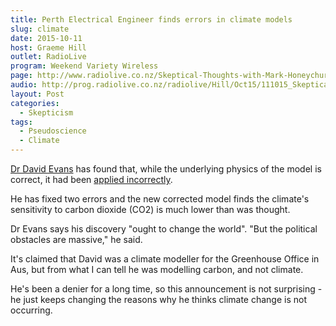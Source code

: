 ```yaml
---
title: Perth Electrical Engineer finds errors in climate models
slug: climate
date: 2015-10-11
host: Graeme Hill
outlet: RadioLive
program: Weekend Variety Wireless
page: http://www.radiolive.co.nz/Skeptical-Thoughts-with-Mark-Honeychurch/tabid/506/articleID/102360/Default.aspx
audio: http://prog.radiolive.co.nz/radiolive/Hill/Oct15/111015_Skeptical_Thoughts.mp3
layout: Post
categories:
  - Skepticism
tags:
  - Pseudoscience
  - Climate
---
```


[Dr David Evans](http://www.skepticalscience.com/david-evans-understanding-goes-cold.html) has found that, while the underlying physics of the model is correct, it had been [applied incorrectly](http://www.news.com.au/national/western-australia/miranda-devine-perth-electrical-engineers-discovery-will-change-climate-change-debate/story-fnii5thn-1227555674611).

<!-- more -->

He has fixed two errors and the new corrected model finds the climate's sensitivity to carbon dioxide (CO2) is much lower than was thought.

Dr Evans says his discovery "ought to change the world". "But the political obstacles are massive," he said.

It's claimed that David was a climate modeller for the Greenhouse Office in Aus, but from what I can tell he was modelling carbon, and not climate.

He's been a denier for a long time, so this announcement is not surprising - he just keeps changing the reasons why he thinks climate change is not occurring.
